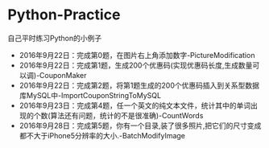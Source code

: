 # Python-Practice
自己平时练习Python的小例子
* 2016年9月22日：完成第0题，在图片右上角添加数字-PictureModification
* 2016年9月22日：完成第1题，生成200个优惠码(实现优惠码长度,生成数量可以调)-CouponMaker
* 2016年9月22日：完成第2题，将第1题生成的200个优惠码插入到关系型数据库MySQL中-ImportCouponStringToMySQL
* 2016年9月23日：完成第4题，任一个英文的纯文本文件，统计其中的单词出现的个数(算法还有问题，统计的不是很准确)-CountWords
* 2016年9月28日：完成第5题，你有一个目录,装了很多照片,把它们的尺寸变成都不大于iPhone5分辨率的大小.-BatchModifyImage